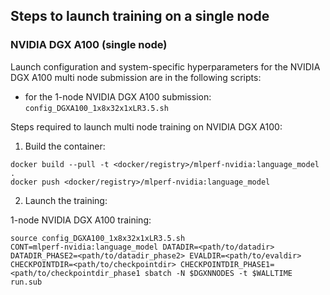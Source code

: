 ## Steps to launch training on a single node

### NVIDIA DGX A100 (single node)
Launch configuration and system-specific hyperparameters for the NVIDIA DGX A100
multi node submission are in the following scripts:
* for the 1-node NVIDIA DGX A100 submission: `config_DGXA100_1x8x32x1xLR3.5.sh`

Steps required to launch multi node training on NVIDIA DGX A100:

1. Build the container:

```
docker build --pull -t <docker/registry>/mlperf-nvidia:language_model .
docker push <docker/registry>/mlperf-nvidia:language_model
```

2. Launch the training:

1-node NVIDIA DGX A100 training:

```
source config_DGXA100_1x8x32x1xLR3.5.sh
CONT=mlperf-nvidia:language_model DATADIR=<path/to/datadir> DATADIR_PHASE2=<path/to/datadir_phase2> EVALDIR=<path/to/evaldir> CHECKPOINTDIR=<path/to/checkpointdir> CHECKPOINTDIR_PHASE1=<path/to/checkpointdir_phase1 sbatch -N $DGXNNODES -t $WALLTIME run.sub
```
